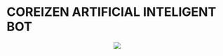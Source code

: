 # COREIZEN ARTIFICIAL INTELIGENT BOT
<p align="center">
  <img src="https://telegra.ph/file/010fe5f1f9eb04d487f59.jpg" /></>
</p>
